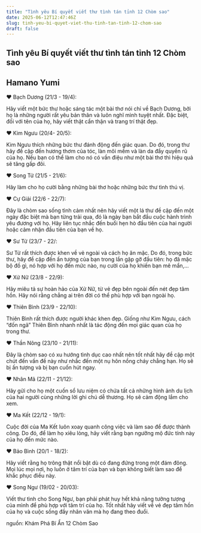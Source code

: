 ```yaml
---
title: "Tình yêu Bí quyết viết thư tình tán tỉnh 12 Chòm sao"
date: 2025-06-12T12:47:46Z
slug: tinh-yeu-bi-quyet-viet-thu-tinh-tan-tinh-12-chom-sao
draft: false
---
```


## Tình yêu Bí quyết viết thư tình tán tỉnh 12 Chòm sao

## Hamano Yumi

♥ Bạch Dương (21/3 - 19/4):

Hãy viết một bức thư hoặc sáng tác một bài thơ nói chỉ về Bạch Dương, bởi họ là những người rất yêu bản thân và luôn nghĩ mình tuyệt nhất. Đặc biệt, đối với tên của họ, hãy viết thật cẩn thận và trang trí thật đẹp.

♥ Kim Ngưu (20/4- 20/5):

Kim Ngưu thích những bức thư đánh động đến giác quan. Do đó, trong thư hãy đề cập đến hương thơm của tóc, làn môi mềm và làn da đầy quyến rũ của họ. Nếu bạn có thể làm cho nó có vần điệu như một bài thơ thì hiệu quả sẽ tăng gấp đôi.

♥ Song Tử (21/5 - 21/6):

Hãy làm cho họ cười bằng những bài thơ hoặc những bức thư tình thú vị.

♥ Cự Giải (22/6 - 22/7):

Đây là chòm sao sống tình cảm nhất nên hãy viết một lá thư đề cập đến một ngày đặc biệt mà bạn từng trải qua, đó là ngày bạn bắt đầu cuộc hành trình yêu đương với họ. Hãy liên tục nhắc đến buổi hẹn hò đầu tiên của hai người hoặc cảm nhận đầu tiên của bạn về họ.

♥ Sư Tử (23/7 - 22/:

Sư Tử rất thích được khen về vẻ ngoài và cách họ ăn mặc. Do đó, trong bức thư, hãy đề cập đến ấn tượng của bạn trong lần gặp gỡ đầu tiên: họ đã mặc bộ đồ gì, nó hợp với họ đến mức nào, nụ cười của họ khiến bạn mê mẩn,…

♥ Xử Nữ (23/8 - 22/9):

Hãy miêu tả sự hoàn hảo của Xử Nữ, từ vẻ đẹp bên ngoài đến nét đẹp tâm hồn. Hãy nói rằng chẳng ai trên đời có thể phù hợp với bạn ngoài họ.

♥ Thiên Bình (23/9 - 22/10):

Thiên Bình rất thích được người khác khen đẹp. Giống như Kim Ngưu, cách “đốn ngã” Thiên Bình nhanh nhất là tác động đến mọi giác quan của họ trong thư.

♥ Thần Nông (23/10 - 21/11):

Đây là chòm sao có xu hướng tình dục cao nhất nên tốt nhất hãy đề cập một chút đến vấn đề này như nhắc đến một nụ hôn nồng cháy chẳng hạn. Họ sẽ bị ấn tượng và bị bạn cuốn hút ngay.

♥ Nhân Mã (22/11 - 21/12):

Hãy gửi cho họ một cuốn sổ lưu niệm có chứa tất cả những hình ảnh du lịch của hai người cùng những lời ghi chú dễ thương. Họ sẽ cảm động lắm cho xem.

♥ Ma Kết (22/12 - 19/1):

Cuộc đời của Ma Kết luôn xoay quanh công việc và làm sao để được thành công. Do đó, để làm họ xiêu lòng, hãy viết rằng bạn ngưỡng mộ đức tính này của họ đến mức nào.

♥ Bảo Bình (20/1 - 18/2):

Hãy viết rằng họ trông thật nổi bật dù có đang đứng trong một đám đông. Mọi lúc mọi nơi, họ luôn ở tâm trí của bạn và bạn không biết làm sao để khắc phục điều này.

♥ Song Ngư (19/02 - 20/03):

Viết thư tình cho Song Ngư, bạn phải phát huy hết khả năng tưởng tượng của mình để phù hợp với tâm trí của họ. Tốt nhất hãy viết về vẻ đẹp tâm hồn của họ và cuộc sống đầy nhân văn mà họ đang theo đuổi.



nguồn: Khám Phá Bí Ẩn 12 Chòm Sao